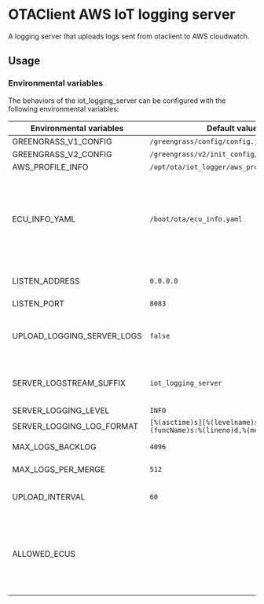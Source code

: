 # OTAClient AWS IoT logging server

A logging server that uploads logs sent from otaclient to AWS cloudwatch.

## Usage

### Environmental variables

The behaviors of the iot_logging_server can be configured with the following environmental variables:

| Environmental variables | Default value | Description |
| ---- | ---- | --- |
| GREENGRASS_V1_CONFIG | `/greengrass/config/config.json` | |
| GREENGRASS_V2_CONFIG | `/greengrass/v2/init_config/config.yaml` | |
| AWS_PROFILE_INFO | `/opt/ota/iot_logger/aws_profile_info.yaml` | |
| ECU_INFO_YAML | `/boot/ota/ecu_info.yaml` | The location of ecu_info.yaml config file. iot-logger server will parse the config file and only process logs sending from known ECUs.|
| LISTEN_ADDRESS | `0.0.0.0` | The IP address iot-logger server listen on. |
| LISTEN_PORT | `8083` | |
| UPLOAD_LOGGING_SERVER_LOGS | `false` | Whether to upload the logs from server itself to cloudwatchlogs |
| SERVER_LOGSTREAM_SUFFIX | `iot_logging_server` | log_stream_suffix to use for local server logs upload |
| SERVER_LOGGING_LEVEL | `INFO` | |
| SERVER_LOGGING_LOG_FORMAT | `[%(asctime)s][%(levelname)s]-%(name)s:%(funcName)s:%(lineno)d,%(message)s` | |
| MAX_LOGS_BACKLOG | `4096` | Max pending log entries |
| MAX_LOGS_PER_MERGE | `512` | Max log entries in a merge group |
| UPLOAD_INTERVAL | `60` | Interval of uploading log batches to cloud |
| ALLOWED_ECUS | | An JSON array contains the allowed ECUs'ID, when set, only logs from allowed ECUs will be processed |
